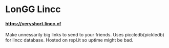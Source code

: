 # LonGG Lincc
#### https://veryshort.lincc.cf
Make unnessarily big links to send to your friends.
Uses piccledb(pickledb) for lincc database.
Hosted on repl.it so uptime might be bad.